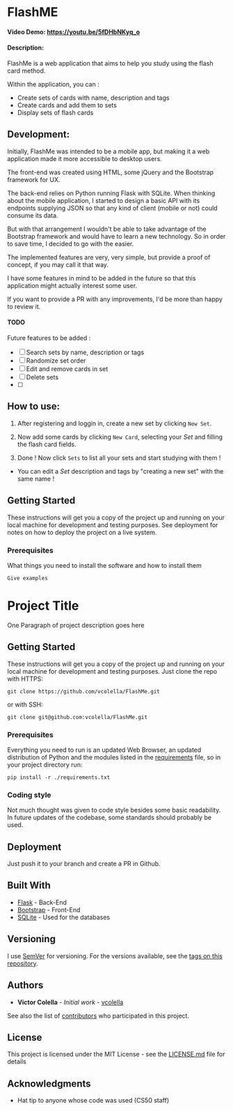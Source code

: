 # FlashME
#### Video Demo:  <https://youtu.be/5fDHbNKyq_o>
#### Description:
FlashMe is a web application that aims to help you study using the flash card method.

Within the application, you can :

- Create sets of cards with name, description and tags
- Create cards and add them to sets
- Display sets of flash cards

## Development:

Initially, FlashMe was intended to be a mobile app, but making it a web application made it more accessible to desktop users.

The front-end was created using HTML, some jQuery and the Bootstrap framework for UX.

The back-end relies on Python running Flask with SQLite. When thinking about the mobile application, I started to design a basic API with its endpoints supplying JSON so that any kind of client (mobile or not) could consume its data.

But with that arrangement I wouldn't be able to take advantage of the Bootstrap framework and would have to learn a new technology. So in order to save time, I decided to go with the easier.

The implemented features are very, very simple, but provide a proof of concept, if you may call it that way.

I have some features in mind to be added in the future so that this application might actually interest some user.

If you want to provide a PR with any improvements, I'd be more than happy to review it. 

#### TODO

Future features to be added :

- [ ] Search sets by name, description or tags
- [ ] Randomize set order
- [ ] Edit and remove cards in set
- [ ] Delete sets
- [ ] 

## How to use:

1. After registering and loggin in, create a new set by clicking `New Set`.

2. Now add some cards by clicking `New Card`, selecting your *Set* and filling the flash card fields.

3. Done ! Now click `Sets` to list all your sets and start studying with them !

- You can edit a *Set* description and tags by "creating a new set" with the same name !


## Getting Started

These instructions will get you a copy of the project up and running on your local machine for development and testing purposes. See deployment for notes on how to deploy the project on a live system.

### Prerequisites

What things you need to install the software and how to install them

```
Give examples
```



# Project Title

One Paragraph of project description goes here

## Getting Started

These instructions will get you a copy of the project up and running on your local machine for development and testing purposes. Just clone the repo with HTTPS:

```
git clone https://github.com/vcolella/FlashMe.git
```

or with SSH:

```
git clone git@github.com:vcolella/FlashMe.git
```


### Prerequisites

Everything you need to run is an updated Web Browser, an updated distribution of Python and the modules listed in the [requirements](/requirements.txt) file, so in your project directory run:

```
pip install -r ./requirements.txt
```


### Coding style

Not much thought was given to code style besides some basic readability. In future updates of the codebase, some standards should probably be used.

## Deployment

Just push it to your branch and create a PR in Github.

## Built With

* [Flask](https://flask.palletsprojects.com/en/2.2.x/) - Back-End
* [Bootstrap](https://getbootstrap.com/) - Front-End
* [SQLite](https://www.sqlite.org/index.html) - Used for the databases

## Versioning

I use [SemVer](http://semver.org/) for versioning. For the versions available, see the [tags on this repository](https://github.com/vcolella/FlashMe/tags). 

## Authors

* **Victor Colella** - *Initial work* - [vcolella](https://github.com/vcolella)

See also the list of [contributors](https://github.com/vcolella/FlashMe/contributors) who participated in this project.

## License

This project is licensed under the MIT License - see the [LICENSE.md](LICENSE.md) file for details

## Acknowledgments

* Hat tip to anyone whose code was used (CS50 staff)
